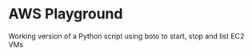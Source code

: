 AWS Playground
============

Working version of a Python script using boto to start, stop and list EC2 VMs